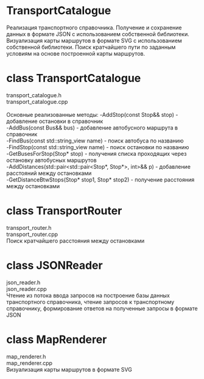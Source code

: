 # TransportCatalogue
Реализация транспортного справочника. Получение и сохранение данных в формате JSON с использованием собственной библиотеки. Визуализация карты маршрутов в формате SVG с использованием собственной библиотеки. Поиск кратчайшего пути по заданным условиям на основе построенной карты маршрутов.

# class TransportCatalogue
transport_catalogue.h<br/>
transport_catalogue.cpp<br/>
<br/>
Основные реализованные методы:
-AddStop(const Stop&& stop) - добавление остановки в справочник<br/>
-AddBus(const Bus&& bus) - добавление автобусного маршрута в справочник<br/>
-FindBus(const std::string_view name) - поиск автобуса по названию<br/>
-FindStop(const std::string_view name) - поиск остановки по названию<br/>
-GetBusesForStop(Stop* stop) - получения списка проходящих через остановку автобусных маршрутов<br/>
-AddDistances(std::pair<std::pair<Stop*, Stop*>, int>&& p) - добавление расстояний между остановками<br/>
-GetDistanceBtwStops(Stop* stop1, Stop* stop2) - получение расстояния между остановками<br/>

# class TransportRouter
transport_router.h<br/>
transport_router.cpp<br/>
Поиск кратчайшего расстояния между остановками

# class JSONReader
json_reader.h<br/>
json_reader.cpp<br/>
Чтение из потока ввода запросов на построение базы данных транспортного справочника, чтение запросов к транспортному справочнику, формирование ответов на полученные запросы в формате JSON

# class MapRenderer
map_renderer.h<br/>
map_renderer.cpp<br/>
Визуализация карты маршрутов в формате SVG
